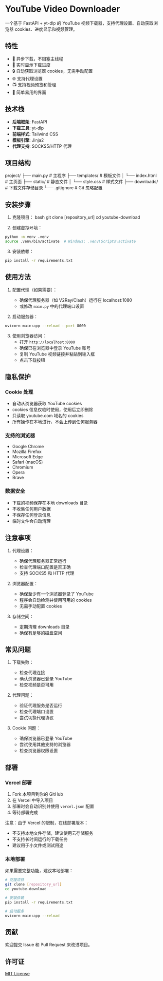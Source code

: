 # YouTube Video Downloader

一个基于 FastAPI + yt-dlp 的 YouTube 视频下载器，支持代理设置、自动获取浏览器 cookies、进度显示和视频管理。

## 特性

- 🚀 异步下载，不阻塞主线程
- 🔄 实时显示下载进度
- 🔒 自动获取浏览器 cookies，无需手动配置
- 🌐 支持代理设置
- 📺 支持视频预览和管理
- 🎯 简单易用的界面

## 技术栈

- **后端框架**: FastAPI
- **下载工具**: yt-dlp
- **前端样式**: Tailwind CSS
- **模板引擎**: Jinja2
- **代理支持**: SOCKS5/HTTP 代理

## 项目结构
project/
├── main.py # 主程序
├── templates/ # 模板文件
│ └── index.html # 主页面
├── static/ # 静态文件
│ └── style.css # 样式文件
├── downloads/ # 下载文件存储目录
└── .gitignore # Git 忽略配置



## 安装步骤

1. 克隆项目：
bash
git clone [repository_url]
cd youtube-download

2. 创建虚拟环境：
```bash
python -m venv .venv
source .venv/bin/activate  # Windows: .venv\Scripts\activate
```

3. 安装依赖：
```bash
pip install -r requirements.txt
```

## 使用方法

1. 配置代理（如果需要）：
   - 确保代理服务器（如 V2Ray/Clash）运行在 localhost:1080
   - 或修改 `main.py` 中的代理端口设置

2. 启动服务器：
```bash
uvicorn main:app --reload --port 8000
```

3. 使用浏览器访问：
   - 打开 `http://localhost:8000`
   - 确保已在浏览器中登录 YouTube 账号
   - 复制 YouTube 视频链接并粘贴到输入框
   - 点击下载按钮

## 隐私保护

### Cookie 处理
- 自动从浏览器获取 YouTube cookies
- cookies 信息仅临时使用，使用后立即删除
- 只读取 youtube.com 域名的 cookies
- 所有操作在本地进行，不会上传到任何服务器

### 支持的浏览器
- Google Chrome
- Mozilla Firefox
- Microsoft Edge
- Safari (macOS)
- Chromium
- Opera
- Brave

### 数据安全
- 下载的视频保存在本地 downloads 目录
- 不收集任何用户数据
- 不保存任何登录信息
- 临时文件会自动清理

## 注意事项

1. 代理设置：
   - 确保代理服务器正常运行
   - 检查代理端口配置是否正确
   - 支持 SOCKS5 和 HTTP 代理

2. 浏览器配置：
   - 确保至少有一个浏览器登录了 YouTube
   - 程序会自动检测并使用可用的 cookies
   - 无需手动配置 cookies

3. 存储空间：
   - 定期清理 downloads 目录
   - 确保有足够的磁盘空间

## 常见问题

1. 下载失败：
   - 检查代理连接
   - 确认浏览器已登录 YouTube
   - 检查视频是否可用

2. 代理问题：
   - 验证代理服务是否运行
   - 检查代理端口设置
   - 尝试切换代理协议

3. Cookie 问题：
   - 确保浏览器已登录 YouTube
   - 尝试使用其他支持的浏览器
   - 检查浏览器权限设置

## 部署

### Vercel 部署
1. Fork 本项目到你的 GitHub
2. 在 Vercel 中导入项目
3. 部署时会自动识别并使用 `vercel.json` 配置
4. 等待部署完成

注意：由于 Vercel 的限制，在线部署版本：
- 不支持本地文件存储，建议使用云存储服务
- 不支持长时间运行的下载任务
- 建议用于小文件或测试用途

### 本地部署
如果需要完整功能，建议本地部署：

```bash
# 克隆项目
git clone [repository_url]
cd youtube-download

# 安装依赖
pip install -r requirements.txt

# 启动服务
uvicorn main:app --reload
```

## 贡献

欢迎提交 Issue 和 Pull Request 来改进项目。

## 许可证

[MIT License](LICENSE)